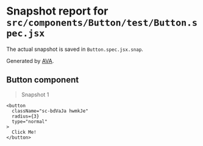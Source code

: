 # Snapshot report for `src/components/Button/test/Button.spec.jsx`

The actual snapshot is saved in `Button.spec.jsx.snap`.

Generated by [AVA](https://ava.li).

## Button component

> Snapshot 1

    <button
      className="sc-bdVaJa hwmkJe"
      radius={3}
      type="normal"
    >
      Click Me!
    </button>
